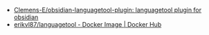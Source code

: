  * [Clemens-E/obsidian-languagetool-plugin: languagetool plugin for obsidian](https://github.com/Clemens-E/obsidian-languagetool-plugin)
* [erikvl87/languagetool - Docker Image | Docker Hub](https://hub.docker.com/r/erikvl87/languagetool)

